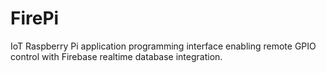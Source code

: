 # FirePi
IoT Raspberry Pi application programming interface enabling remote GPIO control with Firebase realtime database integration.
